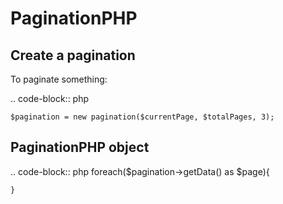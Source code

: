 PaginationPHP
==========

Create a pagination
--------------

To paginate something:

.. code-block:: php

    $pagination = new pagination($currentPage, $totalPages, 3);

PaginationPHP object
------------

.. code-block:: php
    foreach($pagination->getData() as $page){
        
    }

